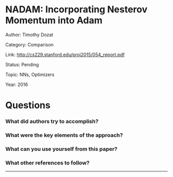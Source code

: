 # NADAM: Incorporating Nesterov Momentum into Adam
Author: Timothy Dozat

Category: Comparison

Link: http://cs229.stanford.edu/proj2015/054_report.pdf

Status: Pending

Topic: NNs, Optimizers

Year: 2016

# Questions

### What did authors try to accomplish?

### What were the key elements of the approach?

### What can you use yourself from this paper?

### What other references to follow?

---